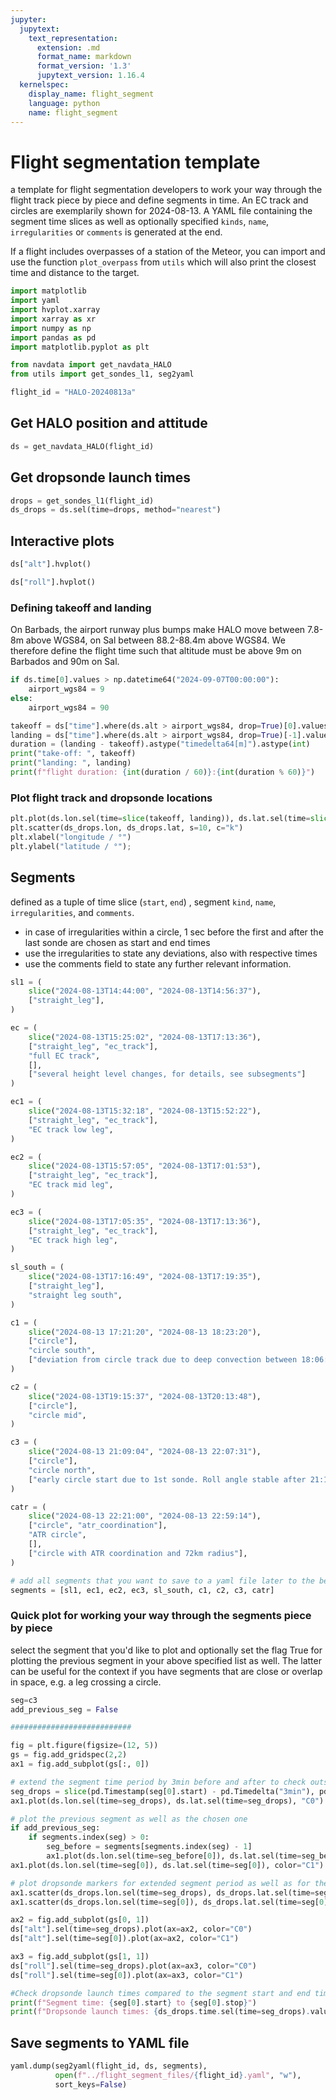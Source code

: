 ```yaml
---
jupyter:
  jupytext:
    text_representation:
      extension: .md
      format_name: markdown
      format_version: '1.3'
      jupytext_version: 1.16.4
  kernelspec:
    display_name: flight_segment
    language: python
    name: flight_segment
---
```


# Flight segmentation template

a template for flight segmentation developers to work your way through the flight track piece by piece and define segments in time. An EC track and circles are exemplarily shown for 2024-08-13. A YAML file containing the segment time slices as well as optionally specified `kinds`, `name`, `irregularities` or `comments` is generated at the end.

If a flight includes overpasses of a station of the Meteor, you can import and use the function `plot_overpass` from `utils` which will also print the closest time and distance to the target.

```python
import matplotlib
import yaml
import hvplot.xarray
import xarray as xr
import numpy as np
import pandas as pd
import matplotlib.pyplot as plt

from navdata import get_navdata_HALO
from utils import get_sondes_l1, seg2yaml
```

```python
flight_id = "HALO-20240813a"
```

## Get HALO position and attitude

```python
ds = get_navdata_HALO(flight_id)
```

## Get dropsonde launch times

```python
drops = get_sondes_l1(flight_id)
ds_drops = ds.sel(time=drops, method="nearest")
```

## Interactive plots

```python
ds["alt"].hvplot()
```

```python
ds["roll"].hvplot()
```

### Defining takeoff and landing
On Barbads, the airport runway plus bumps make HALO move between 7.8-8m above WGS84, on Sal between 88.2-88.4m above WGS84. We therefore define the flight time such that altitude must be above 9m on Barbados and 90m on Sal.

```python
if ds.time[0].values > np.datetime64("2024-09-07T00:00:00"):
    airport_wgs84 = 9
else:
    airport_wgs84 = 90
```

```python
takeoff = ds["time"].where(ds.alt > airport_wgs84, drop=True)[0].values
landing = ds["time"].where(ds.alt > airport_wgs84, drop=True)[-1].values
duration = (landing - takeoff).astype("timedelta64[m]").astype(int)
print("take-off: ", takeoff)
print("landing: ", landing)
print(f"flight duration: {int(duration / 60)}:{int(duration % 60)}")
```

### Plot flight track and dropsonde locations

```python
plt.plot(ds.lon.sel(time=slice(takeoff, landing)), ds.lat.sel(time=slice(takeoff, landing)))
plt.scatter(ds_drops.lon, ds_drops.lat, s=10, c="k")
plt.xlabel("longitude / °")
plt.ylabel("latitude / °");
```

## Segments

defined as a tuple of time slice (`start`, `end`) , segment `kind`, `name`, `irregularities`, and `comments`.

* in case of irregularities within a circle, 1 sec before the first and after the last sonde are chosen as start and end times
* use the irregularities to state any deviations, also with respective times
* use the comments field to state any further relevant information.

```python
sl1 = (
    slice("2024-08-13T14:44:00", "2024-08-13T14:56:37"),
    ["straight_leg"],
)

ec = (
    slice("2024-08-13T15:25:02", "2024-08-13T17:13:36"),
    ["straight_leg", "ec_track"],
    "full EC track",
    [],
    ["several height level changes, for details, see subsegments"]
)

ec1 = (
    slice("2024-08-13T15:32:18", "2024-08-13T15:52:22"),
    ["straight_leg", "ec_track"],
    "EC track low leg",
)

ec2 = (
    slice("2024-08-13T15:57:05", "2024-08-13T17:01:53"),
    ["straight_leg", "ec_track"],
    "EC track mid leg",
)

ec3 = (
    slice("2024-08-13T17:05:35", "2024-08-13T17:13:36"),
    ["straight_leg", "ec_track"],
    "EC track high leg",
)

sl_south = (
    slice("2024-08-13T17:16:49", "2024-08-13T17:19:35"),
    ["straight_leg"],
    "straight leg south",
)

c1 = (
    slice("2024-08-13 17:21:20", "2024-08-13 18:23:20"),
    ["circle"],
    "circle south",
    ["deviation from circle track due to deep convection between 18:06:02 - 18:12:08"],
)

c2 = (
    slice("2024-08-13T19:15:37", "2024-08-13T20:13:48"),
    ["circle"],
    "circle mid",
)

c3 = (
    slice("2024-08-13 21:09:04", "2024-08-13 22:07:31"),
    ["circle"],
    "circle north",
    ["early circle start due to 1st sonde. Roll angle stable after 21:10:04"],
)

catr = (
    slice("2024-08-13 22:21:00", "2024-08-13 22:59:14"),
    ["circle", "atr_coordination"],
    "ATR circle",
    [],
    ["circle with ATR coordination and 72km radius"],
)

# add all segments that you want to save to a yaml file later to the below list
segments = [sl1, ec1, ec2, ec3, sl_south, c1, c2, c3, catr]
```

### Quick plot for working your way through the segments piece by piece
select the segment that you'd like to plot and optionally set the flag True for plotting the previous segment in your above specified list as well. The latter can be useful for the context if you have segments that are close or overlap in space, e.g. a leg crossing a circle.

```python
seg=c3
add_previous_seg = False

###########################

fig = plt.figure(figsize=(12, 5))
gs = fig.add_gridspec(2,2)
ax1 = fig.add_subplot(gs[:, 0])

# extend the segment time period by 3min before and after to check outside dropsonde or roll angle conditions
seg_drops = slice(pd.Timestamp(seg[0].start) - pd.Timedelta("3min"), pd.Timestamp(seg[0].stop) + pd.Timedelta("3min"))
ax1.plot(ds.lon.sel(time=seg_drops), ds.lat.sel(time=seg_drops), "C0")

# plot the previous segment as well as the chosen one
if add_previous_seg:
    if segments.index(seg) > 0:
        seg_before = segments[segments.index(seg) - 1]
        ax1.plot(ds.lon.sel(time=seg_before[0]), ds.lat.sel(time=seg_before[0]), color="grey")
ax1.plot(ds.lon.sel(time=seg[0]), ds.lat.sel(time=seg[0]), color="C1")

# plot dropsonde markers for extended segment period as well as for the actually defined period
ax1.scatter(ds_drops.lon.sel(time=seg_drops), ds_drops.lat.sel(time=seg_drops), c="C0")
ax1.scatter(ds_drops.lon.sel(time=seg[0]), ds_drops.lat.sel(time=seg[0]), c="C1")

ax2 = fig.add_subplot(gs[0, 1])
ds["alt"].sel(time=seg_drops).plot(ax=ax2, color="C0")
ds["alt"].sel(time=seg[0]).plot(ax=ax2, color="C1")

ax3 = fig.add_subplot(gs[1, 1])
ds["roll"].sel(time=seg_drops).plot(ax=ax3, color="C0")
ds["roll"].sel(time=seg[0]).plot(ax=ax3, color="C1")

#Check dropsonde launch times compared to the segment start and end times
print(f"Segment time: {seg[0].start} to {seg[0].stop}")
print(f"Dropsonde launch times: {ds_drops.time.sel(time=seg_drops).values}")
```

## Save segments to YAML file

```python
yaml.dump(seg2yaml(flight_id, ds, segments),
          open(f"../flight_segment_files/{flight_id}.yaml", "w"),
          sort_keys=False)
```
